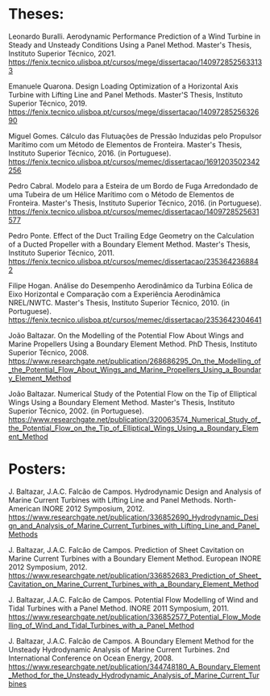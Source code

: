# Theses:

Leonardo Buralli. Aerodynamic Performance Prediction of a Wind Turbine in Steady and Unsteady Conditions Using a Panel Method. Master's Thesis, Instituto Superior Técnico, 2021. https://fenix.tecnico.ulisboa.pt/cursos/mege/dissertacao/1409728525633133

Emanuele Quarona. Design Loading Optimization of a Horizontal Axis Turbine with Lifting Line and Panel Methods. Master'S Thesis, Instituto Superior Técnico, 2019. https://fenix.tecnico.ulisboa.pt/cursos/mege/dissertacao/1409728525632690

Miguel Gomes. Cálculo das Flutuações de Pressão Induzidas pelo Propulsor Marítimo com um Método de Elementos de Fronteira. Master's Thesis, Instituto Superior Técnico, 2016. (in Portuguese). https://fenix.tecnico.ulisboa.pt/cursos/memec/dissertacao/1691203502342256

Pedro Cabral. Modelo para a Esteira de um Bordo de Fuga Arredondado de uma Tubeira de um Hélice Marítimo com o Método de Elementos de Fronteira. Master's Thesis, Instituto Superior Técnico, 2016. (in Portuguese). https://fenix.tecnico.ulisboa.pt/cursos/memec/dissertacao/1409728525631577

Pedro Ponte. Effect of the Duct Trailing Edge Geometry on the Calculation of a Ducted Propeller with a Boundary Element Method. Master's Thesis, Instituto Superior Técnico, 2011. https://fenix.tecnico.ulisboa.pt/cursos/memec/dissertacao/2353642368842

Filipe Hogan. Análise do Desempenho Aerodinâmico da Turbina Eólica de Eixo Horizontal e Comparação com a Experiência Aerodinâmica NREL/NWTC. Master's Thesis, Instituto Superior Técnico, 2010. (in Portuguese). https://fenix.tecnico.ulisboa.pt/cursos/memec/dissertacao/2353642304641

João Baltazar. On the Modelling of the Potential Flow About Wings and Marine Propellers Using a Boundary Element Method. PhD Thesis, Instituto Superior Técnico, 2008. https://www.researchgate.net/publication/268686295_On_the_Modelling_of_the_Potential_Flow_About_Wings_and_Marine_Propellers_Using_a_Boundary_Element_Method

João Baltazar. Numerical Study of the Potential Flow on the Tip of Elliptical Wings Using a Boundary Element Method. Master's Thesis, Instituto Superior Técnico, 2002. (in Portuguese). https://www.researchgate.net/publication/320063574_Numerical_Study_of_the_Potential_Flow_on_the_Tip_of_Elliptical_Wings_Using_a_Boundary_Element_Method


# Posters:

J. Baltazar, J.A.C. Falcão de Campos. Hydrodynamic Design and Analysis of Marine Current Turbines with Lifting Line and Panel Methods. North-American INORE 2012 Symposium, 2012. https://www.researchgate.net/publication/336852690_Hydrodynamic_Design_and_Analysis_of_Marine_Current_Turbines_with_Lifting_Line_and_Panel_Methods

J. Baltazar, J.A.C. Falcão de Campos. Prediction of Sheet Cavitation on Marine Current Turbines with a Boundary Element Method. European INORE 2012 Symposium, 2012. https://www.researchgate.net/publication/336852683_Prediction_of_Sheet_Cavitation_on_Marine_Current_Turbines_with_a_Boundary_Element_Method

J. Baltazar, J.A.C. Falcão de Campos. Potential Flow Modelling of Wind and Tidal Turbines with a Panel Method. INORE 2011 Symposium, 2011. https://www.researchgate.net/publication/336852577_Potential_Flow_Modelling_of_Wind_and_Tidal_Turbines_with_a_Panel_Method

J. Baltazar, J.A.C. Falcão de Campos. A Boundary Element Method for the Unsteady Hydrodynamic Analysis of Marine Current Turbines. 2nd International Conference on Ocean Energy, 2008. https://www.researchgate.net/publication/344748180_A_Boundary_Element_Method_for_the_Unsteady_Hydrodynamic_Analysis_of_Marine_Current_Turbines
